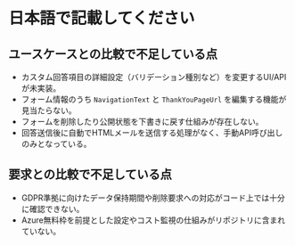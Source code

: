 # 日本語で記載してください

## ユースケースとの比較で不足している点
- カスタム回答項目の詳細設定（バリデーション種別など）を変更するUI/APIが未実装。
- フォーム情報のうち `NavigationText` と `ThankYouPageUrl` を編集する機能が見当たらない。
- フォームを削除したり公開状態を下書きに戻す仕組みが存在しない。
- 回答送信後に自動でHTMLメールを送信する処理がなく、手動API呼び出しのみとなっている。

## 要求との比較で不足している点
- GDPR準拠に向けたデータ保持期間や削除要求への対応がコード上では十分に確認できない。
- Azure無料枠を前提とした設定やコスト監視の仕組みがリポジトリに含まれていない。
